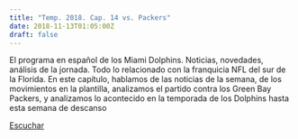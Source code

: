 ```yaml
---
title: "Temp. 2018. Cap. 14 vs. Packers"
date: 2018-11-13T01:05:00Z
draft: false
---
```


El programa en español de los Miami Dolphins. Noticias, novedades, análisis de la jornada.
Todo lo relacionado con la franquicia NFL del sur de la Florida.
En este capítulo, hablamos de las noticias de la semana, de los movimientos en la plantilla, analizamos el partido contra los Green Bay Packers,  y analizamos lo acontecido en la temporada de los Dolphins hasta esta semana de descanso

[Escuchar](https://www.ivoox.com/temp-2018-cap-14-vs-packers-audios-mp3_rf_30009838_1.html)
